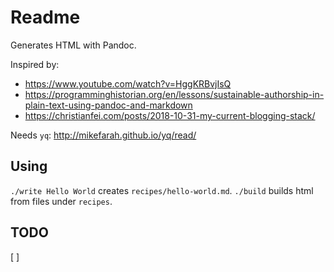 # Readme

Generates HTML with Pandoc.

Inspired by:

* https://www.youtube.com/watch?v=HggKRBvjIsQ
* https://programminghistorian.org/en/lessons/sustainable-authorship-in-plain-text-using-pandoc-and-markdown
* https://christianfei.com/posts/2018-10-31-my-current-blogging-stack/

Needs `yq`: http://mikefarah.github.io/yq/read/

## Using

`./write Hello World` creates `recipes/hello-world.md`.
`./build` builds html from files under `recipes`.

## TODO

[ ] 
